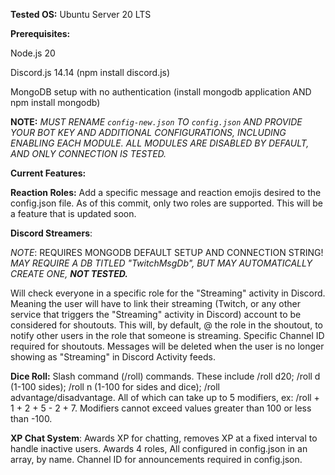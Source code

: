 **Tested OS:**  Ubuntu Server 20 LTS

**Prerequisites:**

Node.js 20

Discord.js 14.14 (npm install discord.js)

MongoDB setup with no authentication (install mongodb application AND npm install mongodb)

**NOTE:** *MUST RENAME `config-new.json` TO `config.json` AND PROVIDE YOUR BOT KEY AND ADDITIONAL CONFIGURATIONS, INCLUDING ENABLING EACH MODULE.  ALL MODULES ARE DISABLED BY DEFAULT, AND ONLY CONNECTION IS TESTED.*

__Current Features:__

**Reaction Roles:**  Add a specific message and reaction emojis desired to the config.json file.  As of this commit, only two roles are supported.  This will be a feature that is updated soon.

**Discord Streamers**: 

*NOTE*:
REQUIRES MONGODB DEFAULT SETUP AND CONNECTION STRING!
*MAY REQUIRE A DB TITLED "TwitchMsgDb", BUT MAY AUTOMATICALLY CREATE ONE, **NOT TESTED.***

Will check everyone in a specific role for the "Streaming" activity in Discord.  Meaning the user will have to link their streaming (Twitch, or any other service that triggers the "Streaming" activity in Discord) account to be considered for shoutouts. This will, by default, @ the role in the shoutout, to notify other users in the role that someone is streaming.  Specific Channel ID required for shoutouts.  Messages will be deleted when the user is no longer showing as "Streaming" in Discord Activity feeds.

**Dice Roll:** Slash command (/roll) commands.  These include /roll d20; /roll d (1-100 sides); /roll n (1-100 for sides and dice); /roll advantage/disadvantage.  All of which can take up to 5 modifiers, ex: /roll + 1 + 2 + 5 - 2 + 7.  Modifiers cannot exceed values greater than 100 or less than -100. 

**XP Chat System**: Awards XP for chatting, removes XP at a fixed interval to handle inactive users. Awards 4 roles, All configured in config.json in an array, by name.  Channel ID for announcements required in config.json.
